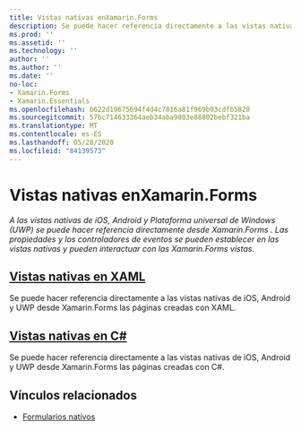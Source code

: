 ```yaml
---
title: Vistas nativas enXamarin.Forms
description: Se puede hacer referencia directamente a las vistas nativas de iOS, Android y Plataforma universal de Windows (UWP) desde Xamarin.Forms y pueden interactuar con las Xamarin.Forms vistas.
ms.prod: ''
ms.assetid: ''
ms.technology: ''
author: ''
ms.author: ''
ms.date: ''
no-loc:
- Xamarin.Forms
- Xamarin.Essentials
ms.openlocfilehash: b622d19675694f4d4c7816a81f969b93cdfb5828
ms.sourcegitcommit: 57bc714633364aeb34aba9803e88802bebf321ba
ms.translationtype: MT
ms.contentlocale: es-ES
ms.lasthandoff: 05/28/2020
ms.locfileid: "84139573"
---
```

# <a name="native-views-in-xamarinforms"></a>Vistas nativas enXamarin.Forms

_A las vistas nativas de iOS, Android y Plataforma universal de Windows (UWP) se puede hacer referencia directamente desde Xamarin.Forms . Las propiedades y los controladores de eventos se pueden establecer en las vistas nativas y pueden interactuar con las Xamarin.Forms vistas._

## <a name="native-views-in-xaml"></a>[Vistas nativas en XAML](xaml.md)

Se puede hacer referencia directamente a las vistas nativas de iOS, Android y UWP desde Xamarin.Forms las páginas creadas con XAML.

## <a name="native-views-in-c"></a>[Vistas nativas en C#](code.md)

Se puede hacer referencia directamente a las vistas nativas de iOS, Android y UWP desde Xamarin.Forms las páginas creadas con C#.

## <a name="related-links"></a>Vínculos relacionados

- [Formularios nativos](~/xamarin-forms/platform/native-forms.md)
